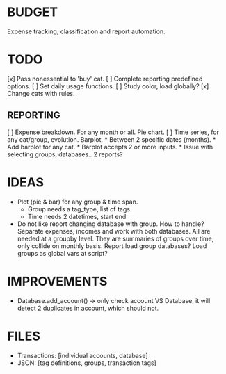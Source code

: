# BUDGET
Expense tracking, classification and report automation.

# TODO
[x] Pass nonessential to 'buy' cat.
[ ] Complete reporting predefined options.
[ ] Set daily usage functions.
[ ] Study color, load globally?
[x] Change cats with rules.

## REPORTING
[ ] Expense breakdown. For any month or all. Pie chart.
[ ] Time series, for any cat/group, evolution. Barplot.
    * Between 2 specific dates (months).
    * Add barplot for any cat.
    * Barplot accepts 2 or more inputs.
    * Issue with selecting groups, databases.. 2 reports?

# IDEAS
* Plot (pie & bar) for any group & time span. 
    * Group needs a tag_type, list of tags.
    * Time needs 2 datetimes, start end.
* Do not like report changing database with group. How to handle?
  Separate expenses, incomes and work with both databases. All are needed at a
  groupby level. They are summaries of groups over time, only collide on monthly
  basis. Report load group databases? Load groups as global vars at script?

# IMPROVEMENTS
* Database.add_account() -> only check account VS Database, it will detect 2 
  duplicates in account, which should not.

# FILES
 * Transactions: [individual accounts, database]
 * JSON:  [tag definitions, groups, transaction tags]

